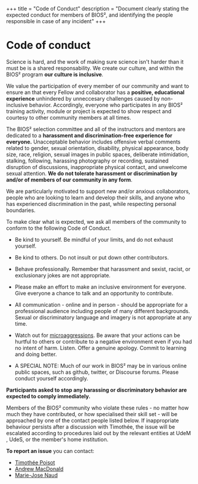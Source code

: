 +++
title = "Code of Conduct"
description = "Document clearly stating the expected conduct for members of BIOS², and identifying the people responsible in case of any incident"
+++

# Code of conduct

Science is hard, and the work of making sure science isn't harder than it must be is a shared responsability. We create our culture, and within the BIOS² program **our culture is inclusive**.

We value the participation of every member of our community and want to ensure an that every Fellow and collaborator has a **positive, educational experience** unhindered by unneccesary challenges caused by non-inclusive behavior. Accordingly, everyone who participates in any BIOS² training activity, module or project is expected to show respect and courtesy to other community members at all times.

The BIOS² selection committee and all of the instructors and mentors are dedicated to a **harassment and discrimination-free experience for everyone.** Unacceptable behavior includes offensive verbal comments related to gender, sexual orientation, disability, physical appearance, body size, race, religion, sexual images in public spaces, deliberate intimidation, stalking, following, harassing photography or recording, sustained disruption of discussions, inappropriate physical contact, and unwelcome sexual attention. **We do not tolerate harassment or discrimination by and/or of members of our community in any form**.

We are particularly motivated to support new and/or anxious collaborators, people who are looking to learn and develop their skills, and anyone who has experienced discrimination in the past, while respecting personal boundaries.

To make clear what is expected, we ask all members of the community to conform to the following Code of Conduct.

* Be kind to yourself. Be mindful of your limits, and do not exhaust yourself.

* Be kind to others. Do not insult or put down other contributors.

* Behave professionally. Remember that harassment and sexist, racist, or exclusionary jokes are not appropriate.

* Please make an effort to make an inclusive environment for everyone. Give everyone a chance to talk and an opportunity to contribute.

* All communication - online and in person - should be appropriate for a professional audience including people of many different backgrounds. Sexual or discriminatory language and imagery is not appropriate at any time.

* Watch out for [microaggressions](https://en.wikipedia.org/wiki/Microaggression). Be aware that your actions can be hurtful to others or contribute to a negative environment even if you had no intent of harm. Listen. Offer a genuine apology. Commit to learning and doing better.

* A SPECIAL NOTE: Much of our work in BIOS² may be in various online public spaces, such as github, twitter, or Discourse forums. Please conduct yourself accordingly.

**Participants asked to stop any harassing or discriminatory behavior are expected to comply immediately.**

Members of the BIOS² community who violate these rules - no matter how much they have contributed, or how specialised their skill set - will be approached by one of the contact people listed below. If inappropriate behaviour persists after a discussion with Timothée, the issue will be escalated according to procedures laid out by the relevant entities at UdeM , UdeS, or the member's home institution.

**To report an issue** you can contact:
- [Timothée Poisot](mailto:timothee.poisot@umontreal.ca)
- [Andrew MacDonald](mailto:a.a.m.macdonald@gmail.com)
- [Marie-Jose Naud](mailto:Marie-Jose_Naud@uqar.ca)
